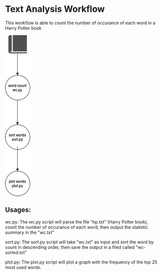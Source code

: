 # Text Analysis Workflow
This workflow is able to count the number of occurance of each word in a Harry Potter book

![workflowdiagrams](workflowdiagrams.jpg)

## Usages:

wc.py:
The wc.py script will parse the file "hp.txt" (Harry Potter book), count the number of occurance of each word, then output the statistic summary in the "wc.txt"

sort.py:
The sort.py script will take "wc.txt" as input and sort the word by count in descending order, then save the output in a filed called "wc-sorted.txt"

plot.py:
The plot.py script will plot a graph with the frequency of the top 25 most used words.




